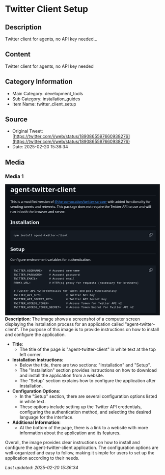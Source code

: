 # Twitter Client Setup

## Description
Twitter client for agents, no API key needed...

## Content
Twitter client for agents, no API key needed

## Category Information

- Main Category: development_tools
- Sub Category: installation_guides
- Item Name: twitter_client_setup

## Source

- Original Tweet: [https://twitter.com/i/web/status/1890865597660938276](https://twitter.com/i/web/status/1890865597660938276)
- Date: 2025-02-20 15:36:34

## Media

### Media 1
![media_0](./media_0.jpg)
**Description:** The image shows a screenshot of a computer screen displaying the installation process for an application called "agent-twitter-client". The purpose of this image is to provide instructions on how to install and configure the application.

* **Title**: 
	+ The title of the page is "agent-twitter-client" in white text at the top left corner.
* **Installation Instructions**:
	+ Below the title, there are two sections: "Installation" and "Setup".
	+ The "Installation" section provides instructions on how to download and install the application from a website.
	+ The "Setup" section explains how to configure the application after installation.
* **Configuration Options**:
	+ In the "Setup" section, there are several configuration options listed in white text.
	+ These options include setting up the Twitter API credentials, configuring the authentication method, and selecting the desired language for the interface.
* **Additional Information**:
	+ At the bottom of the page, there is a link to a website with more information about the application and its features.

Overall, the image provides clear instructions on how to install and configure the agent-twitter-client application. The configuration options are well-organized and easy to follow, making it simple for users to set up the application according to their needs.


*Last updated: 2025-02-20 15:36:34*